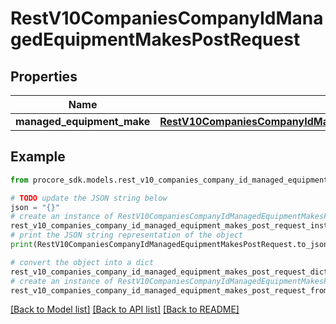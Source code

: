 # RestV10CompaniesCompanyIdManagedEquipmentMakesPostRequest


## Properties

Name | Type | Description | Notes
------------ | ------------- | ------------- | -------------
**managed_equipment_make** | [**RestV10CompaniesCompanyIdManagedEquipmentMakesPostRequestManagedEquipmentMake**](RestV10CompaniesCompanyIdManagedEquipmentMakesPostRequestManagedEquipmentMake.md) |  | 

## Example

```python
from procore_sdk.models.rest_v10_companies_company_id_managed_equipment_makes_post_request import RestV10CompaniesCompanyIdManagedEquipmentMakesPostRequest

# TODO update the JSON string below
json = "{}"
# create an instance of RestV10CompaniesCompanyIdManagedEquipmentMakesPostRequest from a JSON string
rest_v10_companies_company_id_managed_equipment_makes_post_request_instance = RestV10CompaniesCompanyIdManagedEquipmentMakesPostRequest.from_json(json)
# print the JSON string representation of the object
print(RestV10CompaniesCompanyIdManagedEquipmentMakesPostRequest.to_json())

# convert the object into a dict
rest_v10_companies_company_id_managed_equipment_makes_post_request_dict = rest_v10_companies_company_id_managed_equipment_makes_post_request_instance.to_dict()
# create an instance of RestV10CompaniesCompanyIdManagedEquipmentMakesPostRequest from a dict
rest_v10_companies_company_id_managed_equipment_makes_post_request_from_dict = RestV10CompaniesCompanyIdManagedEquipmentMakesPostRequest.from_dict(rest_v10_companies_company_id_managed_equipment_makes_post_request_dict)
```
[[Back to Model list]](../README.md#documentation-for-models) [[Back to API list]](../README.md#documentation-for-api-endpoints) [[Back to README]](../README.md)


